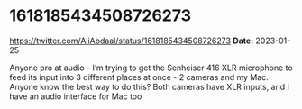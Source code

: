 # 1618185434508726273
https://twitter.com/AliAbdaal/status/1618185434508726273
**Date:** 2023-01-25

Anyone pro at audio - I’m trying to get the Senheiser 416 XLR microphone to feed its input into 3 different places at once - 2 cameras and my Mac. Anyone know the best way to do this? Both cameras have XLR inputs, and I have an audio interface for Mac too
